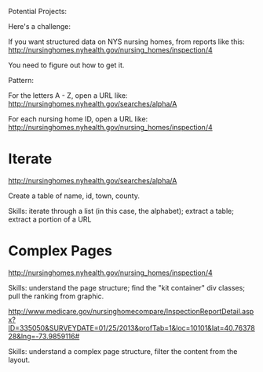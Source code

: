 Potential Projects:



Here's a challenge:

If you want structured data on NYS nursing homes, from reports like this:
http://nursinghomes.nyhealth.gov/nursing_homes/inspection/4

You need to figure out how to get it. 


Pattern:

For the letters A - Z, open a URL like:
http://nursinghomes.nyhealth.gov/searches/alpha/A



For each nursing home ID, open a URL like: 
http://nursinghomes.nyhealth.gov/nursing_homes/inspection/4



# Iterate
http://nursinghomes.nyhealth.gov/searches/alpha/A

Create a table of name, id, town, county. 

Skills: iterate through a list (in this case, the alphabet); extract a table; extract a portion of a URL

# Complex Pages
http://nursinghomes.nyhealth.gov/nursing_homes/inspection/4

Skills: understand the page structure; find the "kit container" div classes; pull the ranking from graphic. 

http://www.medicare.gov/nursinghomecompare/InspectionReportDetail.aspx?ID=335050&SURVEYDATE=01/25/2013&profTab=1&loc=10101&lat=40.7637828&lng=-73.9859116#

Skills: understand a complex page structure, filter the content from the layout. 